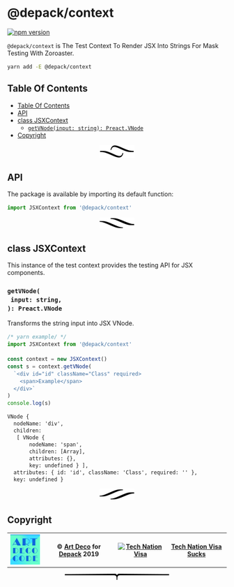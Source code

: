 # @depack/context

[![npm version](https://badge.fury.io/js/%40depack%2Fcontext.svg)](https://npmjs.org/package/@depack/context)

`@depack/context` is The Test Context To Render JSX Into Strings For Mask Testing With Zoroaster.

```sh
yarn add -E @depack/context
```

## Table Of Contents

- [Table Of Contents](#table-of-contents)
- [API](#api)
- [class JSXContext](#class-jsxcontext)
  * [`getVNode(input: string): Preact.VNode`](#getvnodeinput-string-preactvnode)
- [Copyright](#copyright)

<p align="center"><a href="#table-of-contents"><img src=".documentary/section-breaks/0.svg?sanitize=true"></a></p>

## API

The package is available by importing its default function:

```js
import JSXContext from '@depack/context'
```

<p align="center"><a href="#table-of-contents"><img src=".documentary/section-breaks/1.svg?sanitize=true"></a></p>

## class JSXContext

This instance of the test context provides the testing API for JSX components.

### `getVNode(`<br/>&nbsp;&nbsp;`input: string,`<br/>`): Preact.VNode`

Transforms the string input into JSX VNode.

```jsx
/* yarn example/ */
import JSXContext from '@depack/context'

const context = new JSXContext()
const s = context.getVNode(
  `<div id="id" className="Class" required>
    <span>Example</span>
  </div>`
)
console.log(s)
```
```
VNode {
  nodeName: 'div',
  children: 
   [ VNode {
       nodeName: 'span',
       children: [Array],
       attributes: {},
       key: undefined } ],
  attributes: { id: 'id', className: 'Class', required: '' },
  key: undefined }
```

<p align="center"><a href="#table-of-contents"><img src=".documentary/section-breaks/2.svg?sanitize=true"></a></p>

## Copyright

<table>
  <tr>
    <th>
      <a href="https://artd.eco">
        <img src="https://raw.githubusercontent.com/wrote/wrote/master/images/artdeco.png" alt="Art Deco" />
      </a>
    </th>
    <th>
      © <a href="https://artd.eco">Art Deco</a> for <a href="https://artd.eco/depack">Depack</a>
      2019
    </th>
    <th>
      <a href="https://www.technation.sucks" title="Tech Nation Visa">
        <img src="https://raw.githubusercontent.com/artdecoweb/www.technation.sucks/master/anim.gif" alt="Tech Nation Visa" />
      </a>
    </th>
    <th>
      <a href="https://www.technation.sucks">Tech Nation Visa Sucks</a>
    </th>
  </tr>
</table>

<p align="center"><a href="#table-of-contents"><img src=".documentary/section-breaks/-1.svg?sanitize=true"></a></p>